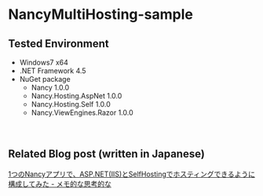 # NancyMultiHosting-sample

## Tested Environment
- Windows7 x64
- .NET Framework 4.5
- NuGet package 
  - Nancy 1.0.0
  - Nancy.Hosting.AspNet 1.0.0
  - Nancy.Hosting.Self 1.0.0
  - Nancy.ViewEngines.Razor 1.0.0

　  
## Related Blog post (written in Japanese)
[1つのNancyアプリで、ASP.NET(IIS)とSelfHostingでホスティングできるように構成してみた - メモ的な思考的な](http://thinkami.hatenablog.com/entry/2015/02/02/061718)
